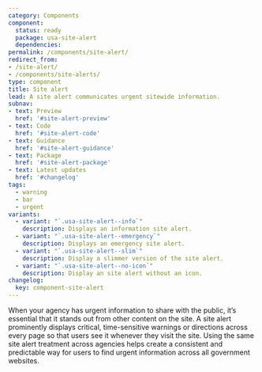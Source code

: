 ```yaml
---
category: Components
component:
  status: ready
  package: usa-site-alert
  dependencies:
permalink: /components/site-alert/
redirect_from:
- /site-alert/
- /components/site-alerts/
type: component
title: Site alert
lead: A site alert communicates urgent sitewide information.
subnav:
- text: Preview
  href: '#site-alert-preview'
- text: Code
  href: '#site-alert-code'
- text: Guidance
  href: '#site-alert-guidance'
- text: Package
  href: '#site-alert-package'
- text: Latest updates
  href: '#changelog'
tags:
  - warning
  - bar
  - urgent
variants:
  - variant: "`.usa-site-alert--info`"
    description: Displays an information site alert.
  - variant: "`.usa-site-alert--emergency`"
    description: Displays an emergency site alert.
  - variant: "`.usa-site-alert--slim`"
    description: Display a slimmer version of the site alert.
  - variant: "`.usa-site-alert--no-icon`"
    description: Display an site alert without an icon.
changelog:
  key: component-site-alert
---
```


When your agency has urgent information to share with the public, it’s essential that it stands out from other content on the site. A site alert prominently displays critical, time-sensitive warnings or directions across every page so that users see it whenever they visit the site. Using the same site alert treatment across agencies helps create a consistent and predictable way for users to find urgent information across all government websites.
